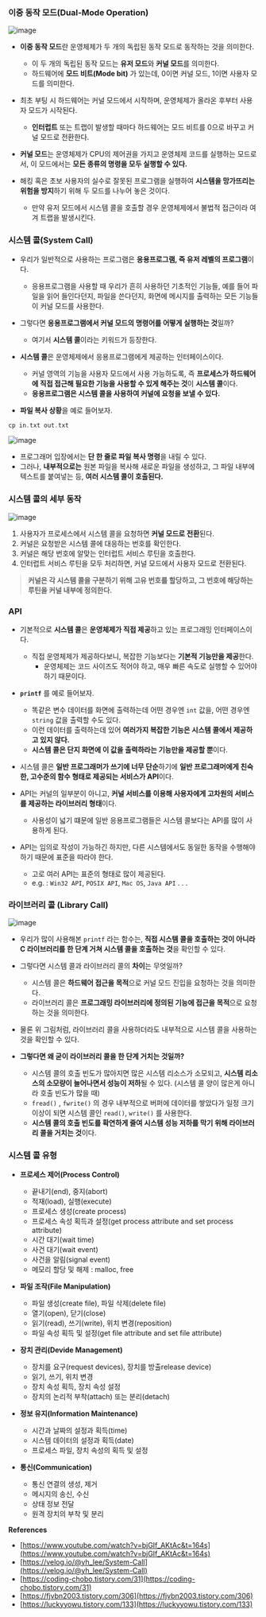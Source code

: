 ### 이중 동작 모드(Dual-Mode Operation)

![image](https://user-images.githubusercontent.com/85336456/203785348-bb136773-b813-415f-ab6d-a4bc92fb231f.png)

- **이중 동작 모드**란 운영체제가 두 개의 독립된 동작 모드로 동작하는 것을 의미한다.
    - 이 두 개의 독립된 동작 모드는 **유저 모드**와 **커널 모드**를 의미한다.
    - 하드웨어에 **모드 비트(Mode bit)** 가 있는데, 0이면 커널 모드, 1이면 사용자 모드를 의미한다.

- 최초 부팅 시 하드웨어는 커널 모드에서 시작하며, 운영체제가 올라온 후부터 사용자 모드가 시작된다.
    - **인터럽트** 또는 트랩이 발생할 때마다 하드웨어는 모드 비트를 0으로 바꾸고 커널 모드로 전환한다.

- **커널 모드**는 운영체제가 CPU의 제어권을 가지고 운영체제 코드를 실행하는 모드로서, 이 모드에서는 **모든 종류의 명령을 모두 실행할 수 있다.**

- 해킹 혹은 초보 사용자의 실수로 잘못된 프로그램을 실행하여 **시스템을 망가뜨리는 위험을 방지**하기 위해 두 모드를 나누어 놓은 것이다.
    - 만약 유저 모드에서 시스템 콜을 호출할 경우 운영체제에서 불법적 접근이라 여겨 트랩을 발생시킨다.

### 시스템 콜(System Call)

- 우리가 일반적으로 사용하는 프로그램은 **응용프로그램, 즉 유저 레벨의 프로그램**이다.
    - 응용프로그램을 사용할 때 우리가 흔히 사용하던 기초적인 기능들, 예를 들어 파일을 읽어 들인다던지, 파일을 쓴다던지, 화면에 메시지를 출력하는 모든 기능들이 커널 모드를 사용한다.

- 그렇다면 **응용프로그램에서 커널 모드의 명령어를 어떻게 실행하는 것**일까?
    - 여기서 **시스템 콜**이라는 키워드가 등장한다.

- **시스템 콜**은 운영체제에서 응용프로그램에게 제공하는 인터페이스이다.
    - 커널 영역의 기능을 사용자 모드에서 사용 가능하도록, 즉 **프로세스가 하드웨어에 직접 접근해 필요한 기능을 사용할 수 있게 해주는 것**이 **시스템 콜**이다.
    - **응용프로그램은 시스템 콜을 사용하여 커널에 요청을 보낼 수 있다.**

- **파일 복사 상황**을 예로 들어보자.

```c
cp in.txt out.txt
```

![image](https://user-images.githubusercontent.com/85336456/203785379-1d9fe139-5ef9-47d4-ade3-90ac44ea4c75.png)

- 프로그래머 입장에서는 **단 한 줄로 파일 복사 명령**을 내릴 수 있다.
- 그러나, **내부적으로는** 원본 파일을 복사해 새로운 파일을 생성하고, 그 파일 내부에 텍스트를 붙여넣는 등, **여러 시스템 콜이 호출된다.**

### 시스템 콜의 세부 동작

![image](https://user-images.githubusercontent.com/85336456/203785412-fdd4b61e-fc8d-424a-96c7-d9ebec2740f2.png)

1. 사용자가 프로세스에서 시스템 콜을 요청하면 **커널 모드로 전환**된다.
2. 커널은 요청받은 시스템 콜에 대응하는 번호를 확인한다.
3. 커널은 해당 번호에 알맞는 인터럽트 서비스 루틴을 호출한다.
4. 인터럽트 서비스 루틴을 모두 처리하면, 커널 모드에서 사용자 모드로 전환된다.

> **커널은 각 시스템 콜을 구분하기 위해 고유 번호를 할당하고, 그 번호에 해당하는 루틴을 커널 내부에 정의한다.**
> 

### API

- 기본적으로 **시스템 콜**은 **운영체제가 직접 제공**하고 있는 프로그래밍 인터페이스이다.
    - 직접 운영체제가 제공하다보니, 복잡한 기능보다는 **기본적 기능만을 제공**한다.
        - 운영체제는 코드 사이즈도 적어야 하고, 매우 빠른 속도로 실행할 수 있어야 하기 때문이다.
    
- **`printf`** 를 예로 들어보자.
    - 똑같은 변수 데이터를 화면에 출력하는데 어떤 경우엔 `int` 값을, 어떤 경우엔 `string` 값을 출력할 수도 있다.
    - 이런 데이터를 출력하는데 있어 **여러가지 복잡한 기능은 시스템 콜에서 제공하고 있지 않다.**
    - **시스템 콜은 단지 화면에 이 값을 출력하라는 기능만을 제공할 뿐**이다.

- 시스템 콜은 **일반 프로그래머가 쓰기에 너무 단순**하기에 **일반 프로그래머에게 친숙한, 고수준의 함수 형태로 제공되는 서비스가 API**이다.

- API는 커널의 일부분이 아니고, **커널 서비스를 이용해 사용자에게 고차원의 서비스를 제공하는 라이브러리 형태**이다.
    - 사용성이 넓기 떄문에 일반 응용프로그램들은 시스템 콜보다는 API를 많이 사용하게 된다.

- API는 임의로 작성이 가능하긴 하지만, 다른 시스템에서도 동일한 동작을 수행해야 하기 때문에 표준을 따라야 한다.
    - 고로 여러 API는 표준의 형태로 많이 제공된다.
    - e.g. : `Win32 API`, `POSIX API`, `Mac OS`, `Java API` . . .

### 라이브러리 콜 (Library Call)

![image](https://user-images.githubusercontent.com/85336456/203785446-a921625b-1e66-47bb-8fb0-335e6cf6a0bd.png)

- 우리가 많이 사용해본 `printf` 라는 함수는, **직접 시스템 콜을 호출하는 것이 아니라 C 라이브러리를 한 단계 거쳐 시스템 콜을 호출하는 것**을 확인할 수 있다.

- 그렇다면 시스템 콜과 라이브러리 콜의 **차이**는 무엇일까?
    - 시스템 콜은 **하드웨어 접근을 목적**으로 커널 모드 진입을 요청하는 것을 의미한다.
    - 라이브러리 콜은 **프로그래밍 라이브러리에 정의된 기능에 접근을 목적**으로 요청하는 것을 의미한다.

- 물론 위 그림처럼, 라이브러리 콜을 사용하더라도 내부적으로 시스템 콜을 사용하는 것을 확인할 수 있다.
- **그렇다면 왜 굳이 라이브러리 콜을 한 단계 거치는 것일까?**
    - 시스템 콜의 호출 빈도가 많아지면 많은 시스템 리소스가 소모되고, **시스템 리소스의 소모량이 늘어나면서 성능이 저하**될 수 있다. (시스템 콜 양이 많은게 아니라 호출 빈도가 많을 때)
    - `fread()` , `fwrite()` 의 경우 내부적으로 버퍼에 데이터를 쌓았다가 일정 크기 이상이 되면 시스템 콜인 `read()`, `write()` 를 사용한다.
    - **시스템 콜의 호출 빈도를 확연하게 줄여 시스템 성능 저하를 막기 위해 라이브러리 콜을 거치는 것**이다.

### 시스템 콜 유형

- **프로세스 제어(Process Control)**
    - 끝내기(end), 중지(abort)
    - 적재(load), 실행(execute)
    - 프로세스 생성(create process)
    - 프로세스 속성 획득과 설정(get process attribute and set process attribute)
    - 시간 대기(wait time)
    - 사건 대기(wait event)
    - 사건을 알림(signal event)
    - 메모리 할당 및 해제 : malloc, free

- **파일 조작(File Manipulation)**
    - 파일 생성(create file), 파일 삭제(delete file)
    - 열기(open), 닫기(close)
    - 읽기(read), 쓰기(write), 위치 변경(reposition)
    - 파일 속성 획득 및 설정(get file attribute and set file attribute)

- **장치 관리(Devide Management)**
    - 장치를 요구(request devices), 장치를 방출release device)
    - 읽기, 쓰기, 위치 변경
    - 장치 속성 획득, 장치 속성 설정
    - 장치의 논리적 부착(attach) 또는 분리(detach)

- **정보 유지(Information Maintenance)**
    - 시간과 날짜의 설정과 획득(time)
    - 시스템 데이터의 설정과 획득(date)
    - 프로세스 파일, 장치 속성의 획득 및 설정

- **통신(Communication)**
    - 통신 연결의 생성, 제거
    - 메시지의 송신, 수신
    - 상태 정보 전달
    - 원격 장치의 부착 및 분리
    

**References**

- [https://www.youtube.com/watch?v=bjGIf_AKtAc&t=164s](https://www.youtube.com/watch?v=bjGIf_AKtAc&t=164s)
- [https://velog.io/@yh_lee/System-Call](https://velog.io/@yh_lee/System-Call)
- [https://coding-chobo.tistory.com/31](https://coding-chobo.tistory.com/31)
- [https://fjvbn2003.tistory.com/306](https://fjvbn2003.tistory.com/306)
- [https://luckyyowu.tistory.com/133](https://luckyyowu.tistory.com/133)
